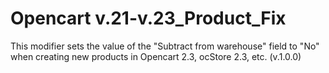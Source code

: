 # Opencart v.21-v.23_Product_Fix

This modifier sets the value of the "Subtract from warehouse" field to "No" 
when creating new products in Opencart 2.3, ocStore 2.3, etc. (v.1.0.0) 
